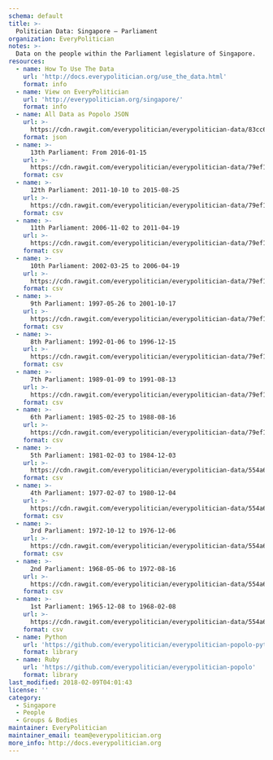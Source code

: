 ```yaml
---
schema: default
title: >-
  Politician Data: Singapore — Parliament
organization: EveryPolitician
notes: >-
  Data on the people within the Parliament legislature of Singapore.
resources:
  - name: How To Use The Data
    url: 'http://docs.everypolitician.org/use_the_data.html'
    format: info
  - name: View on EveryPolitician
    url: 'http://everypolitician.org/singapore/'
    format: info
  - name: All Data as Popolo JSON
    url: >-
      https://cdn.rawgit.com/everypolitician/everypolitician-data/83cc68f358cb5210efa7ec1fab6ac2af9e9a712b/data/Singapore/Parliament/ep-popolo-v1.0.json
    format: json
  - name: >-
      13th Parliament: From 2016-01-15
    url: >-
      https://cdn.rawgit.com/everypolitician/everypolitician-data/79ef17a81bf23d8548faf308924ff83d6c7d8365/data/Singapore/Parliament/term-13.csv
    format: csv
  - name: >-
      12th Parliament: 2011-10-10 to 2015-08-25
    url: >-
      https://cdn.rawgit.com/everypolitician/everypolitician-data/79ef17a81bf23d8548faf308924ff83d6c7d8365/data/Singapore/Parliament/term-12.csv
    format: csv
  - name: >-
      11th Parliament: 2006-11-02 to 2011-04-19
    url: >-
      https://cdn.rawgit.com/everypolitician/everypolitician-data/79ef17a81bf23d8548faf308924ff83d6c7d8365/data/Singapore/Parliament/term-11.csv
    format: csv
  - name: >-
      10th Parliament: 2002-03-25 to 2006-04-19
    url: >-
      https://cdn.rawgit.com/everypolitician/everypolitician-data/79ef17a81bf23d8548faf308924ff83d6c7d8365/data/Singapore/Parliament/term-10.csv
    format: csv
  - name: >-
      9th Parliament: 1997-05-26 to 2001-10-17
    url: >-
      https://cdn.rawgit.com/everypolitician/everypolitician-data/79ef17a81bf23d8548faf308924ff83d6c7d8365/data/Singapore/Parliament/term-9.csv
    format: csv
  - name: >-
      8th Parliament: 1992-01-06 to 1996-12-15
    url: >-
      https://cdn.rawgit.com/everypolitician/everypolitician-data/79ef17a81bf23d8548faf308924ff83d6c7d8365/data/Singapore/Parliament/term-8.csv
    format: csv
  - name: >-
      7th Parliament: 1989-01-09 to 1991-08-13
    url: >-
      https://cdn.rawgit.com/everypolitician/everypolitician-data/79ef17a81bf23d8548faf308924ff83d6c7d8365/data/Singapore/Parliament/term-7.csv
    format: csv
  - name: >-
      6th Parliament: 1985-02-25 to 1988-08-16
    url: >-
      https://cdn.rawgit.com/everypolitician/everypolitician-data/79ef17a81bf23d8548faf308924ff83d6c7d8365/data/Singapore/Parliament/term-6.csv
    format: csv
  - name: >-
      5th Parliament: 1981-02-03 to 1984-12-03
    url: >-
      https://cdn.rawgit.com/everypolitician/everypolitician-data/554a6cb306153130ac5558e4c015471d63e57cb7/data/Singapore/Parliament/term-5.csv
    format: csv
  - name: >-
      4th Parliament: 1977-02-07 to 1980-12-04
    url: >-
      https://cdn.rawgit.com/everypolitician/everypolitician-data/554a6cb306153130ac5558e4c015471d63e57cb7/data/Singapore/Parliament/term-4.csv
    format: csv
  - name: >-
      3rd Parliament: 1972-10-12 to 1976-12-06
    url: >-
      https://cdn.rawgit.com/everypolitician/everypolitician-data/554a6cb306153130ac5558e4c015471d63e57cb7/data/Singapore/Parliament/term-3.csv
    format: csv
  - name: >-
      2nd Parliament: 1968-05-06 to 1972-08-16
    url: >-
      https://cdn.rawgit.com/everypolitician/everypolitician-data/554a6cb306153130ac5558e4c015471d63e57cb7/data/Singapore/Parliament/term-2.csv
    format: csv
  - name: >-
      1st Parliament: 1965-12-08 to 1968-02-08
    url: >-
      https://cdn.rawgit.com/everypolitician/everypolitician-data/554a6cb306153130ac5558e4c015471d63e57cb7/data/Singapore/Parliament/term-1.csv
    format: csv
  - name: Python
    url: 'https://github.com/everypolitician/everypolitician-popolo-python'
    format: library
  - name: Ruby
    url: 'https://github.com/everypolitician/everypolitician-popolo'
    format: library
last_modified: 2018-02-09T04:01:43
license: ''
category:
  - Singapore
  - People
  - Groups & Bodies
maintainer: EveryPolitician
maintainer_email: team@everypolitician.org
more_info: http://docs.everypolitician.org
---
```

